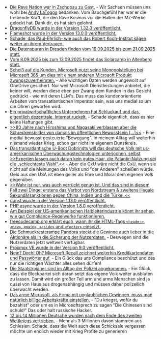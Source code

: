 * [Die Rave Nation war in Zschopau zu Gast.](https://www.freiepresse.de/erzgebirge/zschopau/rave-nation-bringt-techno-legenden-nach-zschopau-zurueck-artikel13901445) - Wir Sachsen müssen uns wohl bei [Andy LaToggo](https://www.andylatoggo.de/) bedanken. Vom Bauchgefühl her war er die treibende Kraft, die den Rave Kosmos vor die Hallen der MZ-Werke gelockt hat. Dank dir, es hat sich gelohnt.
* [DragonflyDB wurde in der Version 1.32.0 veröffentlicht.](https://github.com/dragonflydb/dragonfly/releases/tag/v1.32.0)
* [Flameshot wurde in der Version 13.0.0 veröffentlicht.](https://github.com/flameshot-org/flameshot/releases/tag/v13.0.0)
* [Schade, das Paul-Ehrlich- wie auch das Robert Koch-Institut sägen weiter an ihrem Vertrauen.](https://impfentscheidung.online/kontroverse-autismus-impfstofffakten-des-paul-ehrlich-institutes/)
* [Die Datenspuren in Dresden finden vom 19.09.2025 bis zum 21.09.2025 statt.](https://merch.datenspuren.de/ds/25/)
* [Vom 8.09.2025 bis zum 13.09.2025 findet das Solarcamp in Altenberg statt.](https://solarcamp-altenberg.de/)
* [Scheiß auf die Kunden. Microsoft nutzt seine Monopolstellung bei Microsoft 365 um dies mit einem anderen Microsoft Produkt zwangszuverheiraten.](https://www.borncity.com/blog/2025/08/05/microsoft-365-apps-speichern-backups-of-onedrive-wie-habt-ihr-es-geregelt/) - Alle wichtigen Daten werden ungewollt auf OneDrive gesichert. Nur weil Microsoft Dienstleistungen anbietet, die keiner will, werden diese eben per Zwang dem Kunden in das Gesicht gedrückt - wie mit deren LLM's. Das muss das kundenorientierte Arbeiten vom transatlantischen Imperator sein, was uns medial so um die Ohren geworfen wird.
* [Ein privatwirtschaftliches Unternehmen hat Schluckauf und das, eigentlich dezentrale, Internet ruckelt.](https://www.borncity.com/blog/2025/08/04/stoerung-bei-cloudflare-4-august-2025/) - Schade eigentlich, dass es hier keine Haftungen gibt.
* [>>80 Jahre nach Hiroshima und Nagasaki verblassen aber die Schreckensbilder von damals im öffentlichen Bewusstsein [...]<<](https://www.deutschlandfunk.de/hiroshima-atombombe-japan-pazifismus-100.html) - Eine medial bewusst gesteuerte "Bewegung". In meinem Alltag will weiterhin niemand wieder Krieg, schon gar nicht im eigenem Dunstkreis.
* [Das transatlantische U-Boot Dobrindts will das deutsche Volk mit us-amerikanischen Überwachungstechnologien unterjochen, selbst >>Experten lassen auch daran kein gutes Haar, die Palantir-Nutzung sei die „schlechteste Wahl“.<<](https://netzpolitik.org/2025/palantir-und-biometrische-ueberwachung-dobrindts-sicherheitspaket-missachtet-grundrechte/) - Aber die CxU wäre nicht die CxU, wenn sie nicht auf die Meinungen des Volks und "der Anderen" scheißen würde. Geld aus den USA ist eben geiler als Ehre und Moral dem eigenen Volk gegenüber.
* [>>Wahr ist nur, was auch verrückt genug ist. Und das sind in diesem Fall zwei Dinge: erstens das Verbot von Nordstream & zweitens illegale Sekundärsanktionen gegen China, Indien und die Türkei.<<](https://martinsonneborn.de/das-achtzehnte-was/)
* [dunst wurde in der Version 1.13.0 veröffentlicht.](https://github.com/dunst-project/dunst/releases/tag/v1.13.0)
* [PHP async wurde in der Version 1.8.0 veröffentlicht.](https://github.com/spatie/async/releases/tag/1.8.0)
* [Am Beispiel der US-amerikanischen Halbleiterindustrie könnt ihr sehen, wie gut Compliance-Regelwerke funktionieren.](https://www.schneier.com/blog/archives/2025/08/its-time-for-the-semiconductor-industry-to-step-up.html)
* [freecodecamp.org erklärt euch, wann ihr die HTML-Tags `<header>`, `<nav>`, `<main>`, `<aside>` und `<footer>` einsetzt.](https://www.freecodecamp.org/news/improve-web-accessibility-with-landmarks/)
* [Die Schmuckresterampe Pandora steckt die Gewinne auch lieber in die Aktionäre als in die Sicherung der Nutzerdaten.](https://www.bleepingcomputer.com/news/security/pandora-confirms-data-breach-amid-ongoing-salesforce-data-theft-attacks/) - Deswegen sind die Nutzerdaten jetzt weltweit verfügbar.
* [Proxmox VE wurde in der Version 9.0 veröffentlicht.](https://pve.proxmox.com/wiki/Roadmap#Proxmox_VE_9.0)
* [Nein? Doch! Oh? Microsoft Recall zeichnet weiterhin Kreditkartendaten und Passwörter auf.](https://www.borncity.com/blog/2025/08/05/microsoft-recall-erfasst-weiterhin-juli-2025-kreditkartendaten-und-passwoerter/) - Ein Glück das uns Compliance beschützt und das nur die richtigen Wächter alles sehen dürfen!
* [Die Staatstrojaner sind im Alltag der Polizei angekommen.](https://netzpolitik.org/2025/justizstatistik-2023-polizei-hackt-alle-fuenf-tage-mit-staatstrojanern/) - Ein Glück, dass die Blockpartei sich daran setzt das eigene Volk weiter ausbluten zu lassen. Damit wird ein großer Teil arm und arme Menschen sind ja quasi von Haus aus drogenabhängig und müssen daher polizeilich überwacht werden.
* [Das arme Microsoft, als Firma mit unglaublichen Gewinnen, muss man natürlich billige Arbeitskräfte einstellen.](https://www.borncity.com/blog/2025/08/05/neue-insights-zum-sharepoint-gate-mitarbeiter-aus-china-fuer-die-wartung/) - "Du kriegst, wofür du bezahlst" oder um es in Microsoftsprech zu sagen "Die Chinesen sind schuld!" Das oder halt russische Hacker.
* [12 bis 14 Millionen Deutsche wurden nach dem Ende des zweiten Weltkriegs vertrieben.](https://www.deutschlandfunk.de/tschechien-sudetendeutsche-heimatvertriebene-trauma-versoehnung-100.html) - Mehr als 3 Millionen davon stammen aus Schlesien. Schade, dass die Welt auch diese Schicksale vergessen möchte um endlich wieder mit Krieg Profite zu generieren
